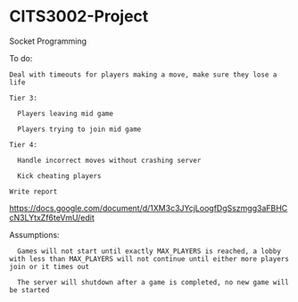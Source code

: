 # CITS3002-Project
Socket Programming 

To do:
  
    Deal with timeouts for players making a move, make sure they lose a life
  
    Tier 3:
    
      Players leaving mid game
    
      Players trying to join mid game
  
    Tier 4:
    
      Handle incorrect moves without crashing server
    
      Kick cheating players
  
    Write report
    
  https://docs.google.com/document/d/1XM3c3JYcjLoogfDgSszmgg3aFBHCcN3LYtxZf6teVmU/edit
  
  
  Assumptions:
  
  
      Games will not start until exactly MAX_PLAYERS is reached, a lobby with less than MAX_PLAYERS will not continue until either more players join or it times out
      
      The server will shutdown after a game is completed, no new game will be started
      
      
